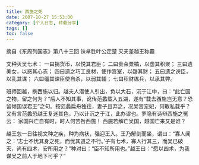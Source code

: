 ```yaml
---
title: 西施之死
date: 2007-10-27 15:53:00
category: [个人日志, 转载分享]
tags: []
toc: false
---
```

摘自《东周列国志》第八十三回 诛芈胜叶公定楚 灭夫差越王称霸
<!-- more -->
文种灭吴七术：
一曰捐货币，以悦其君臣；
二曰贵籴粟槁，以虚其积聚；
三曰遗美女，以惑其心志；
四曰遗之巧工良材，使作宫室，以罄其财；
五曰遗之谀臣，以乱其谋；
六曰缰其谏臣使自杀，以弱其辅；
七曰积财练兵，以承其弊。

班师回越，携西施以归。越夫人潜使人引出，负以大石，沉于江中，曰：“此亡国之物，留之何为？”后人不知其事，讹传范蠡载入五湖，遂有“载去西施岂无意？恐留倾国误君王”之句。按范蠡扁舟独往，妻子且弃之，况吴宫宠妃，何敢私载乎？又有言范蠡恐越王复迷其色，乃以计沉之于江，此办谬也。罗隐有诗辩西施之冤云：
家国兴亡自有时，时人何苦咎西施！
西施若解亡吴国，越国亡来又是谁？

越王忽一日往视文种之疾，种为病状，强迎王入。王乃解剑而坐，谓曰：“寡人闻之：‘志士不忧其身之死，而忧其道之不行。’子有七术，寡人行其三，而吴已破灭，尚有四术，安所用之？”种对曰：“臣不知所用也。”越王曰：“愿以四术，为我谋吴之前人于地下可乎？”